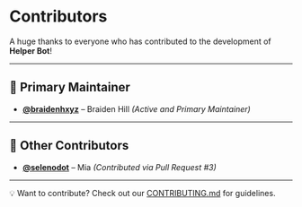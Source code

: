 # Contributors

A huge thanks to everyone who has contributed to the development of **Helper Bot**!  

---

## 👑 Primary Maintainer
- **[@braidenhxyz](https://github.com/braidenhxyz)** – Braiden Hill *(Active and Primary Maintainer)*  

---

## 🤝 Other Contributors
- **[@selenodot](https://github.com/selenodot)** – Mia *(Contributed via Pull Request #3)*  

---

💡 Want to contribute? Check out our [CONTRIBUTING.md](CONTRIBUTING.md) for guidelines.

